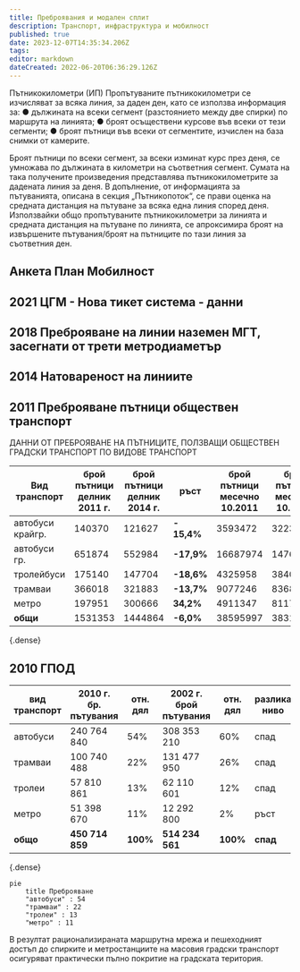 ```yaml
---
title: Преброявания и модален сплит
description: Транспорт, инфраструктура и мобилност
published: true
date: 2023-12-07T14:35:34.206Z
tags: 
editor: markdown
dateCreated: 2022-06-20T06:36:29.126Z
---
```



   
Пътникокилометри (ИП) Пропътуваните пътникокилометри се изчисляват за всяка линия, за даден ден, като се използва информация за: 
● дължината на всеки сегмент (разстоянието между две спирки) по маршрута на линията; ● броят осъществени курсове във всеки от тези сегменти; 
● броят пътници във всеки от сегментите, изчислен на база снимки от камерите.

Броят пътници по всеки сегмент, за всеки изминат курс през деня, се умножава по дължината в километри на съответния сегмент. Сумата на така получените произведения представлява пътникокилометрите за дадената линия за деня. В допълнение, от информацията за пътуванията, описана в секция „Пътникопоток“, се прави оценка на средната дистанция на пътуване за всяка една линия според деня. Използвайки общо пропътуваните пътникокилометри за линията и средната дистанция на пътуване по линията, се апроксимира броят на извършените пътувания/броят на пътниците по тази линия за съответния ден.

## Анкета План Мобилност

## 2021 ЦГМ - Нова тикет система - данни

## 2018 Преброяване на линии наземен МГТ, засегнати от трети метродиаметър

## 2014 Натовареност на линиите

## 2011 Преброяване пътници обществен транспорт

ДАННИ ОТ ПРЕБРОЯВАНЕ НА ПЪТНИЦИТЕ, ПОЛЗВАЩИ ОБЩЕСТВЕН ГРАДСКИ ТРАНСПОРТ ПО ВИДОВЕ ТРАНСПОРТ

| Вид транспорт | брой пътници делник 2011 г. |брой пътници делник 2014 г.| ръст | брой пътници месечно 10.2011 | брой пътници месечно 10.2014     | ръст | брой пътници годишно 2011 | брой пътници годишно 2014 | ръст |
| --- | --- | --- | --- | --- | --- | --- | --- | --- | --- |
| автобуси крайгр. | 140370 | 121627 | **\- 15,4%** | 3593472 | 3223116 | **\-11,5%** | 42582643 | 34906341 | **\-22%** |
| автобуси гр. | 651874 | 552984 | **\-17,9%** | 16687974 | 14764673 | **\-13,0%** | 197752497 | 157396694 | **\-25.6%** |
| тролейбуси | 175140 | 147704 | **\-18,6%** | 4325958 | 3840304 | **\-12,6%** | 51262602 | 41590492 | **\-23.3%** |
| трамваи | 366018 | 321883 | **\-13,7%** | 9077246 | 8368958 | **\-8,5%** | 107565370 | 90635815 | **\-18.7%** |
| метро | 197951 | 300666 | **34,2%** | 4911347 | 8117970 | **39,5%** | 58199462 | 87917615 | **33,8%** |
| **общи** | 1531353 | 1444864 | **\-6,0%** | 38595997 | 38315021 | **\-0,7%** | 457362574 | 412446957 | **\-10,9%** |
{.dense}

## 2010 ГПОД

| **вид транспорт**<br> | **2010 г.**<br>**бр. пътувания** |**отн. дял**| **2002 г.**<br>**брой пътувания**  |**отн. дял**| **разлика**<br>**ниво** | **%**|
| --- | --- | --- | --- | --- | --- | --- |
| автобуси | 240 764 840 | 54% | 308 353 210 | 60% | спад | 23% |
| трамваи | 100 740 488 | 22% | 131 477 950 | 26% | спад | 23% |
| тролеи | 57 810 861 | 13% | 62 110 601 | 12% | спад | 7%  |
| метро | 51 398 670 | 11% | 12 292 800 | 2%  | ръст | 318% |
| **общо** | **450 714 859** | **100%** | **514 234 561** | **100%** | **спад** | **12%** |
{.dense}

```mermaid
pie
    title Преброяване
    "автобуси" : 54
    "трамваи" : 22
    "тролеи" : 13
    "метро" : 11 
```

В резултат рационализираната маршрутна мрежа и пешеходният достъп до спирките и метростанциите на масовия градски транспорт осигуряват практически пълно покритие на градската територия.